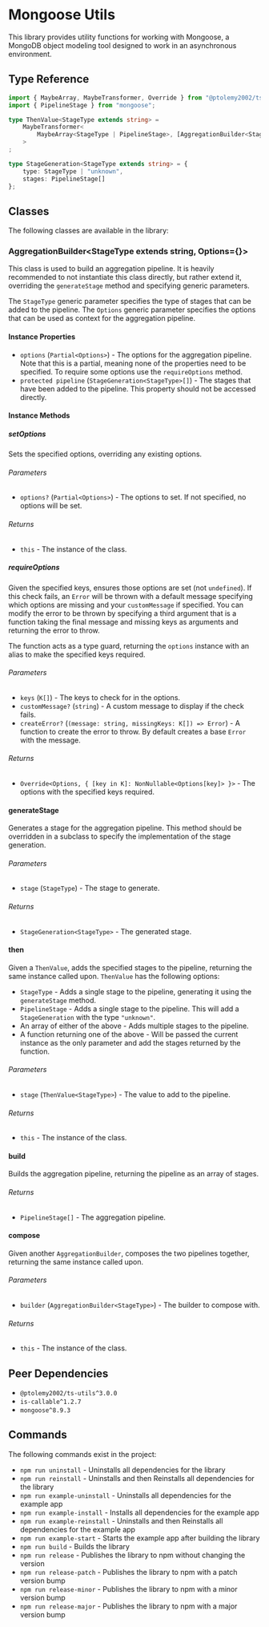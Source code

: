 # Mongoose Utils
This library provides utility functions for working with Mongoose, a MongoDB object modeling tool designed to work in an asynchronous environment.

## Type Reference
```typescript
import { MaybeArray, MaybeTransformer, Override } from "@ptolemy2002/ts-utils";
import { PipelineStage } from "mongoose";

type ThenValue<StageType extends string> =
    MaybeTransformer<
        MaybeArray<StageType | PipelineStage>, [AggregationBuilder<StageType>]
    >
;

type StageGeneration<StageType extends string> = {
    type: StageType | "unknown",
    stages: PipelineStage[]
};
```

## Classes
The following classes are available in the library:

### AggregationBuilder<StageType extends string, Options={}>
This class is used to build an aggregation pipeline. It is heavily recommended to not instantiate this class directly, but rather extend it, overriding the `generateStage` method and specifying generic parameters.

The `StageType` generic parameter specifies the type of stages that can be added to the pipeline. The `Options` generic parameter specifies the options that can be used as context for the aggregation pipeline.

#### Instance Properties
- `options` (`Partial<Options>`) - The options for the aggregation pipeline. Note that this is a partial, meaning none of the properties need to be specified. To require some options use the `requireOptions` method.
- `protected pipeline` (`StageGeneration<StageType>[]`) - The stages that have been added to the pipeline. This property should not be accessed directly.

#### Instance Methods
##### setOptions
Sets the specified options, overriding any existing options.

###### Parameters
- `options?` (`Partial<Options>`) - The options to set. If not specified, no options will be set.

###### Returns
- `this` - The instance of the class.

##### requireOptions<K extends keyof Options>
Given the specified keys, ensures those options are set (not `undefined`). If this check fails, an `Error` will be thrown with a default message specifying which options are missing and your `customMessage` if specified. You can modify the error to be thrown by specifying a third argument that is a function taking the final message and missing keys as arguments and returning the error to throw.

The function acts as a type guard, returning the `options` instance with an alias to make the specified keys required.

###### Parameters
- `keys` (`K[]`) - The keys to check for in the options.
- `customMessage?` (`string`) - A custom message to display if the check fails.
- `createError?` (`(message: string, missingKeys: K[]) => Error`) - A function to create the error to throw. By default creates a base `Error` with the message.

###### Returns
- `Override<Options, { [key in K]: NonNullable<Options[key]> }>` - The options with the specified keys required.

#### generateStage
Generates a stage for the aggregation pipeline. This method should be overridden in a subclass to specify the implementation of the stage generation.

###### Parameters
- `stage` (`StageType`) - The stage to generate.

###### Returns
- `StageGeneration<StageType>` - The generated stage.

#### then
Given a `ThenValue`, adds the specified stages to the pipeline, returning the same instance called upon. `ThenValue` has the following options:
- `StageType` - Adds a single stage to the pipeline, generating it using the `generateStage` method.
- `PipelineStage` - Adds a single stage to the pipeline. This will add a `StageGeneration` with the type `"unknown"`.
- An array of either of the above - Adds multiple stages to the pipeline.
- A function returning one of the above - Will be passed the current instance as the only parameter and add the stages returned by the function.

###### Parameters
- `stage` (`ThenValue<StageType>`) - The value to add to the pipeline.

###### Returns
- `this` - The instance of the class.

#### build
Builds the aggregation pipeline, returning the pipeline as an array of stages.

###### Returns
- `PipelineStage[]` - The aggregation pipeline.

#### compose
Given another `AggregationBuilder`, composes the two pipelines together, returning the same instance called upon.

###### Parameters
- `builder` (`AggregationBuilder<StageType>`) - The builder to compose with.

###### Returns
- `this` - The instance of the class.

## Peer Dependencies
- `@ptolemy2002/ts-utils^3.0.0`
- `is-callable^1.2.7`
- `mongoose^8.9.3`

## Commands
The following commands exist in the project:

- `npm run uninstall` - Uninstalls all dependencies for the library
- `npm run reinstall` - Uninstalls and then Reinstalls all dependencies for the library
- `npm run example-uninstall` - Uninstalls all dependencies for the example app
- `npm run example-install` - Installs all dependencies for the example app
- `npm run example-reinstall` - Uninstalls and then Reinstalls all dependencies for the example app
- `npm run example-start` - Starts the example app after building the library
- `npm run build` - Builds the library
- `npm run release` - Publishes the library to npm without changing the version
- `npm run release-patch` - Publishes the library to npm with a patch version bump
- `npm run release-minor` - Publishes the library to npm with a minor version bump
- `npm run release-major` - Publishes the library to npm with a major version bump